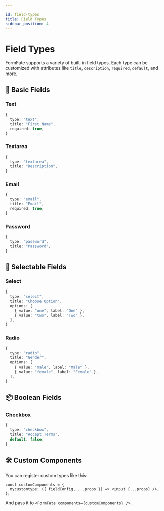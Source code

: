 ```yaml
---

id: field-types
title: Field Types
sidebar_position: 4
---
```


# Field Types

FormFate supports a variety of built-in field types. Each type can be customized with attributes like `title`, `description`, `required`, `default`, and more.

## 📄 Basic Fields

### Text

```ts
{
  type: "text",
  title: "First Name",
  required: true,
}
```

### Textarea

```ts
{
  type: "textarea",
  title: "Description",
}
```

### Email

```ts
{
  type: "email",
  title: "Email",
  required: true,
}
```

### Password

```ts
{
  type: "password",
  title: "Password",
}
```

## 📍 Selectable Fields

### Select

```ts
{
  type: "select",
  title: "Choose Option",
  options: [
    { value: "one", label: "One" },
    { value: "two", label: "Two" },
  ],
}
```

### Radio

```ts
{
  type: "radio",
  title: "Gender",
  options: [
    { value: "male", label: "Male" },
    { value: "female", label: "Female" },
  ],
}
```

## 📦 Boolean Fields

### Checkbox

```ts
{
  type: "checkbox",
  title: "Accept Terms",
  default: false,
}
```

## 🛠️ Custom Components

You can register custom types like this:

```tsx
const customComponents = {
  mycustomtype: ({ fieldConfig, ...props }) => <input {...props} />,
};
```

And pass it to `<FormFate components={customComponents} />`.
